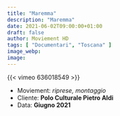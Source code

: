 ```yaml
---
title: "Maremma"
description: "Maremma"
date: 2021-06-02T09:00:00+01:00
draft: false
author: Moviement HD
tags: [ "Documentari", "Toscana" ]
image_webp:
image:
---
```


{{< vimeo 636018549 >}}
<br>

- Moviement: *riprese, montaggio*
- Cliente: **Polo Culturale Pietro Aldi**
- Data: **Giugno 2021**
